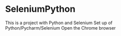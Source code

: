 # SeleniumPython
This is a project with Python and Selenium
Set up of Python/Pycharm/Selenium
Open the Chrome browser 

